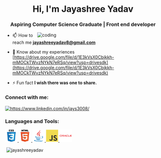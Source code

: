  <h1 align="center">Hi, I'm Jayashree Yadav</h1>
<h3 align="center">Aspiring Computer Science Graduate | Front end developer</h3>
<img align="right" alt="coding" width="400" src="https://mir-s3-cdn-cf.behance.net/project_modules/disp/601014116770475.6068beff4640a.gif">

- 📫 How to reach me **jayashreeyadav8@gmail.com**

- 📄 Know about my experiences [https://drive.google.com/file/d/1E3kVsX0Cbjkkh-mMOCkTWvzNYkN7eRSq/view?usp=drivesdk](https://drive.google.com/file/d/1E3kVsX0Cbjkkh-mMOCkTWvzNYkN7eRSq/view?usp=drivesdk)

- ⚡ Fun fact **I wish there was one to share.**

<h3 align="left">Connect with me:</h3>
<p align="left">
<a href="https://linkedin.com/in/https://www.linkedin.com/in/jays3008/" target="blank"><img align="center" src="https://raw.githubusercontent.com/rahuldkjain/github-profile-readme-generator/master/src/images/icons/Social/linked-in-alt.svg" alt="https://www.linkedin.com/in/jays3008/" height="30" width="40" /></a>
</p>

<h3 align="left">Languages and Tools:</h3>
<p align="left"> <a href="https://www.w3schools.com/css/" target="_blank" rel="noreferrer"> <img src="https://raw.githubusercontent.com/devicons/devicon/master/icons/css3/css3-original-wordmark.svg" alt="css3" width="40" height="40"/> </a> <a href="https://www.w3.org/html/" target="_blank" rel="noreferrer"> <img src="https://raw.githubusercontent.com/devicons/devicon/master/icons/html5/html5-original-wordmark.svg" alt="html5" width="40" height="40"/> </a> <a href="https://www.java.com" target="_blank" rel="noreferrer"> <img src="https://raw.githubusercontent.com/devicons/devicon/master/icons/java/java-original.svg" alt="java" width="40" height="40"/> </a> <a href="https://developer.mozilla.org/en-US/docs/Web/JavaScript" target="_blank" rel="noreferrer"> <img src="https://raw.githubusercontent.com/devicons/devicon/master/icons/javascript/javascript-original.svg" alt="javascript" width="40" height="40"/> </a> <a href="https://www.oracle.com/" target="_blank" rel="noreferrer"> <img src="https://raw.githubusercontent.com/devicons/devicon/master/icons/oracle/oracle-original.svg" alt="oracle" width="40" height="40"/> </a> </p>

<p>&nbsp;<img align="center" src="https://github-readme-stats.vercel.app/api?username=jayashreeyadav&show_icons=true&locale=en" alt="jayashreeyadav" /></p>
